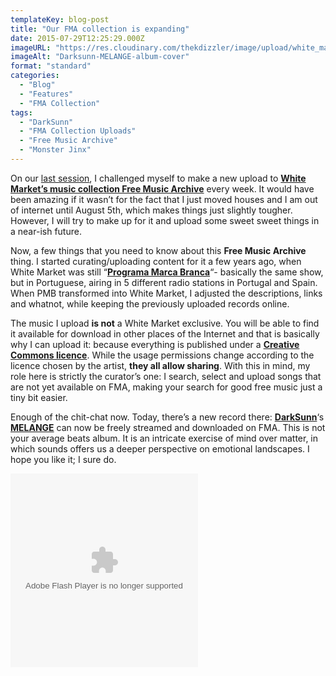 ```yaml
---
templateKey: blog-post
title: "Our FMA collection is expanding"
date: 2015-07-29T12:25:29.000Z
imageURL: "https://res.cloudinary.com/thekdizzler/image/upload/white_market/2015/07/cover_FMA.jpg"
imageAlt: "Darksunn-MELANGE-album-cover"
format: "standard"
categories:
  - "Blog"
  - "Features"
  - "FMA Collection"
tags:
  - "DarkSunn"
  - "FMA Collection Uploads"
  - "Free Music Archive"
  - "Monster Jinx"
---
```

On our [last session](http://www.whitemarketpodcast.co.uk/blog/2015/07/19/session-2-04-keeping-the-engine-running/), I challenged myself to make a new upload to **[White Market’s music collection Free Music Archive](https://freemusicarchive.org/curator/programamarcabranca/)** every week. It would have been amazing if it wasn’t for the fact that I just moved houses and I am out of internet until August 5th, which makes things just slightly tougher. However, I will try to make up for it and upload some sweet sweet things in a near-ish future.

Now, a few things that you need to know about this **Free Music Archive** thing. I started curating/uploading content for it a few years ago, when White Market was still “**[Programa Marca Branca](http://programamarcabranca.blogspot.pt/)**“- basically the same show, but in Portuguese, airing in 5 different radio stations in Portugal and Spain. When PMB transformed into White Market, I adjusted the descriptions, links and whatnot, while keeping the previously uploaded records online.

The music I upload **is not** a White Market exclusive. You will be able to find it available for download in other places of the Internet and that is basically why I can upload it: because everything is published under a **[Creative Commons licence](http://creativecommons.org/about)**. While the usage permissions change according to the licence chosen by the artist, **they all allow sharing**. With this in mind, my role here is strictly the curator’s one: I search, select and upload songs that are not yet available on FMA, making your search for good free music just a tiny bit easier.

Enough of the chit-chat now. Today, there’s a new record there: **[DarkSunn](http://freemusicarchive.org/music/Darksunn)**‘s **[MELANGE](http://freemusicarchive.org/music/Darksunn/Melange/)** can now be freely streamed and downloaded on FMA. This is not your average beats album. It is an intricate exercise of mind over matter, in which sounds offers us a deeper perspective on emotional landscapes. I hope you like it; I sure do.

<object width="300" height="310"><param name="movie" value="http://freemusicarchive.org/swf/playlistplayer.swf"><param name="flashvars" value="playlist=http://freemusicarchive.org/services/playlists/embed/album/18620.xml"><param name="allowscriptaccess" value="sameDomain"><embed type="application/x-shockwave-flash" src="http://freemusicarchive.org/swf/playlistplayer.swf" width="300" height="310" flashvars="playlist=http://freemusicarchive.org/services/playlists/embed/album/18620.xml" allowscriptaccess="sameDomain"></object>